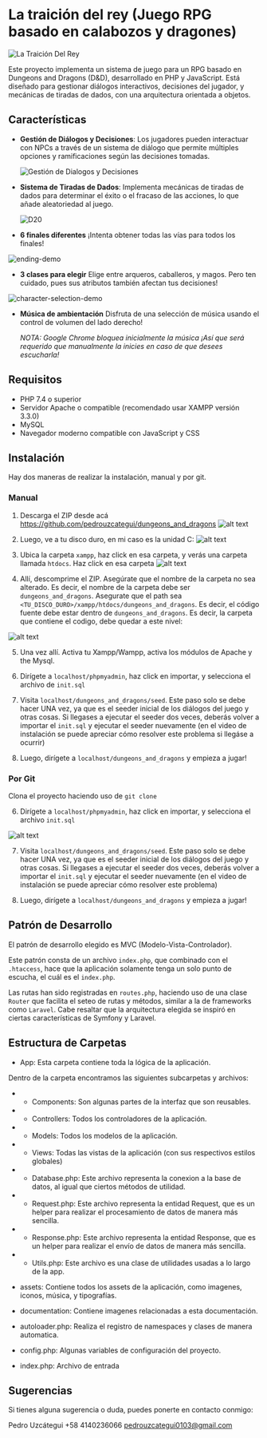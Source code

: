 # La traición del rey (Juego RPG basado en calabozos y dragones)

![La Traición Del Rey](main-screen.png)

Este proyecto implementa un sistema de juego para un RPG basado en Dungeons and Dragons (D&D), desarrollado en PHP y JavaScript. Está diseñado para gestionar diálogos interactivos, decisiones del jugador, y mecánicas de tiradas de dados, con una arquitectura orientada a objetos.

## Características

- **Gestión de Diálogos y Decisiones**:
  Los jugadores pueden interactuar con NPCs a través de un sistema de diálogo que permite múltiples opciones y ramificaciones según las decisiones tomadas.

  ![Gestión de Dialogos y Decisiones](dialog-system.png)

- **Sistema de Tiradas de Dados**:
  Implementa mecánicas de tiradas de dados para determinar el éxito o el fracaso de las acciones, lo que añade aleatoriedad al juego.

  ![D20](D20-demo.png)

- **6 finales diferentes**
  ¡Intenta obtener todas las vías para todos los finales!

![ending-demo](ending-demo.png)

- **3 clases para elegir**
  Elige entre arqueros, caballeros, y magos. Pero ten cuidado, pues sus atributos también afectan tus decisiones!

![character-selection-demo](character-selection-demo.png)

- **Música de ambientación**
  Disfruta de una selección de música usando el control de volumen del lado derecho!

  _NOTA: Google Chrome bloquea inicialmente la música ¡Así que será requerido que manualmente la inicies en caso de que desees escucharla!_

## Requisitos

- PHP 7.4 o superior
- Servidor Apache o compatible (recomendado usar XAMPP versión 3.3.0)
- MySQL
- Navegador moderno compatible con JavaScript y CSS

## Instalación

Hay dos maneras de realizar la instalación, manual y por git.

### Manual

1. Descarga el ZIP desde acá https://github.com/pedrouzcategui/dungeons_and_dragons
   ![alt text](documentation/download-zip.png)

2. Luego, ve a tu disco duro, en mi caso es la unidad C:
   ![alt text](documentation/locate-hard-drive.png)

3. Ubica la carpeta `xampp`, haz click en esa carpeta, y verás una carpeta llamada `htdocs`. Haz click en esa carpeta
   ![alt text](documentation/locate-htdocs.png)

4. Allí, descomprime el ZIP. Asegúrate que el nombre de la carpeta no sea alterado. Es decir, el nombre de la carpeta debe ser `dungeons_and_dragons`. Asegurate que el path sea `<TU_DISCO_DURO>/xampp/htdocs/dungeons_and_dragons`. Es decir, el código fuente debe estar dentro de `dungeons_and_dragons`. Es decir, la carpeta que contiene el codigo, debe quedar a este nivel:

![alt text](documentation/example-location.png)

5. Una vez allí. Activa tu Xampp/Wampp, activa los módulos de Apache y the Mysql.

6. Dirígete a `localhost/phpmyadmin`, haz click en importar, y selecciona el archivo de `init.sql`

7. Visita `localhost/dungeons_and_dragons/seed`. Este paso solo se debe hacer UNA vez, ya que es el seeder inicial de los diálogos del juego y otras cosas. Si llegases a ejecutar el seeder dos veces, deberás volver a importar el `init.sql` y ejecutar el seeder nuevamente (en el video de instalación se puede apreciar cómo resolver este problema si llegáse a ocurrir)

8. Luego, dirígete a `localhost/dungeons_and_dragons` y empieza a jugar!

### Por Git

Clona el proyecto haciendo uso de `git clone`

6. Dirígete a `localhost/phpmyadmin`, haz click en importar, y selecciona el archivo `init.sql`

![alt text](documentation/importing-init-sql.png)

7. Visita `localhost/dungeons_and_dragons/seed`. Este paso solo se debe hacer UNA vez, ya que es el seeder inicial de los diálogos del juego y otras cosas. Si llegases a ejecutar el seeder dos veces, deberás volver a importar el `init.sql` y ejecutar el seeder nuevamente (en el video de instalación se puede apreciar cómo resolver este problema)

8. Luego, dirígete a `localhost/dungeons_and_dragons` y empieza a jugar!

## Patrón de Desarrollo

El patrón de desarrollo elegido es MVC (Modelo-Vista-Controlador).

Este patrón consta de un archivo `index.php`, que combinado con el `.htaccess`, hace que la aplicación solamente tenga un solo punto de escucha, el cuál es el `index.php`.

Las rutas han sido registradas en `routes.php`, haciendo uso de una clase `Router` que facilita el seteo de rutas y métodos, similar a la de frameworks como `Laravel`. Cabe resaltar que la arquitectura elegida se inspiró en ciertas características de Symfony y Laravel.

## Estructura de Carpetas

- App: Esta carpeta contiene toda la lógica de la aplicación.

Dentro de la carpeta encontramos las siguientes subcarpetas y archivos:

- - Components: Son algunas partes de la interfaz que son reusables.
- - Controllers: Todos los controladores de la aplicación.
- - Models: Todos los modelos de la aplicación.
- - Views: Todas las vistas de la aplicación (con sus respectivos estilos globales)
- - Database.php: Este archivo representa la conexion a la base de datos, al igual que ciertos métodos de utilidad.
- - Request.php: Este archivo representa la entidad Request, que es un helper para realizar el procesamiento de datos de manera más sencilla.
- - Response.php: Este archivo representa la entidad Response, que es un helper para realizar el envío de datos de manera más sencilla.
- - Utils.php: Este archivo es una clase de utilidades usadas a lo largo de la app.

- assets: Contiene todos los assets de la aplicación, como imagenes, iconos, música, y tipografías.

- documentation: Contiene imagenes relacionadas a esta documentación.

- autoloader.php: Realiza el registro de namespaces y clases de manera automatica.

- config.php: Algunas variables de configuración del proyecto.

- index.php: Archivo de entrada

## Sugerencias

Si tienes alguna sugerencia o duda, puedes ponerte en contacto conmigo:

Pedro Uzcátegui
+58 4140236066
pedrouzcategui0103@gmail.com
